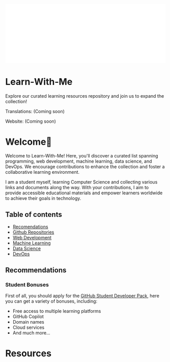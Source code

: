 ![Title-Image](Media/Learn.png)

# Learn-With-Me
Explore our curated learning resources repository and join us to expand the collection!

Translations: (Coming soon)

Website: (Coming soon)

# Welcome👋

Welcome to Learn-With-Me! Here, you'll discover a curated list spanning programming, web development, machine learning, data science, and DevOps. We encourage contributions to enhance the collection and foster a collaborative learning environment.

I am a student myself, learning Computer Science and collecting various links and documents along the way. With your contributions, I aim to provide accessible educational materials and empower learners worldwide to achieve their goals in technology.

## Table of contents

- [Recomendations](#recomendations)
- [Github Repositories](#github-repositories)
- [Web Development](#web-development)
- [Machine Learning](#machine-learning)
- [Data Science](#data-science)
- [DevOps](#devops)

## Recommendations
### Student Bonuses

First of all, you should apply for the <a href="https://education.github.com/pack">GitHub Student Developer Pack</a>, here you can get a variety of bonuses, including:

- Free access to multiple learning platforms
- GitHub Copilot
- Domain names
- Cloud services
- And much more...

# Resources
